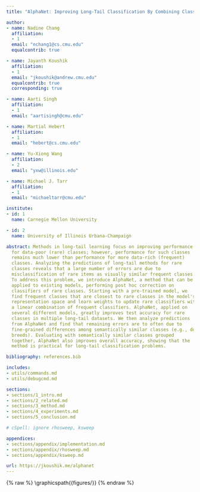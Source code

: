 ```yaml
---
title: "AlphaNet: Improving Long-Tail Classification By Combining Classifiers"

author:
- name: Nadine Chang
  affiliation:
  - 1
  email: "nchang1@cs.cmu.edu"
  equalcontrib: true

- name: Jayanth Koushik
  affiliation:
  - 1
  email: "jkoushik@andrew.cmu.edu"
  equalcontrib: true
  corresponding: true

- name: Aarti Singh
  affiliation:
  - 1
  email: "aartisingh@cmu.edu"

- name: Martial Hebert
  affiliation:
  - 1
  email: "hebert@cs.cmu.edu"

- name: Yu-Xiong Wang
  affiliation:
  - 2
  email: "yxw@illinois.edu"

- name: Michael J. Tarr
  affiliation:
  - 1
  email: "michaeltarr@cmu.edu"

institute:
- id: 1
  name: Carnegie Mellon University

- id: 2
  name: University of Illinois Urbana-Champaign

abstract: Methods in long-tail learning focus on improving performance
  for data-poor (rare) classes; however, performance for such classes
  remains much lower than performance for more data-rich (frequent)
  classes. Analyzing the predictions of long-tail methods for rare
  classes reveals that a large number of errors are due to
  misclassification of rare items as visually similar frequent classes.
  To address this problem, we introduce AlphaNet, a method that can be
  applied to existing models, performing post hoc correction on
  classifiers of rare classes. Starting with a pre-trained model, we
  find frequent classes that are closest to rare classes in the model's
  representation space and learn weights to update rare classifiers with
  a linear combination of frequent classifiers. AlphaNet, applied on
  several different models, greatly improves test accuracy for rare
  classes in multiple long-tail datasets. We then analyze predictions
  from AlphaNet and find that remaining errors are to often due to
  fine-grained differences among semantically similar classes (e.g., dog
  breeds). Evaluating with semantically similar classes grouped
  together, AlphaNet also improves overall accuracy, showing that the
  method is practical for long-tail classification problems.

bibliography: references.bib

includes:
- utils/commands.md
- utils/debugcmd.md

sections:
- sections/1_intro.md
- sections/2_related.md
- sections/3_method.md
- sections/4_experiments.md
- sections/5_conclusion.md

# cSpell: ignore rhosweep, ksweep

appendices:
- sections/appendix/implementation.md
- sections/appendix/rhosweep.md
- sections/appendix/ksweep.md

url: https://jkoushik.me/alphanet
---
```


{% raw %}
\graphicspath{{figures/}}
{% endraw %}
